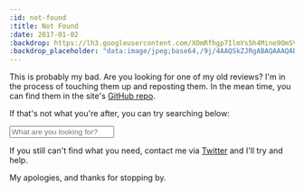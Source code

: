 ```yaml
---
:id: not-found
:title: Not Found
:date: 2017-01-02
:backdrop: https://lh3.googleusercontent.com/XOmRfhgp7IlmYs5h4Mino9OmSVXp9QEUeSxK9A1RNVSXx0kv6vYk3YqR2k-rLrTdnGlLrPErZcNz=w1000-l75-rj
:backdrop_placeholder: "data:image/jpeg;base64,/9j/4AAQSkZJRgABAQAAAQABAAD/2wCEACgcHiMeGSgjISMtKygwPGRBPDc3PHtYXUlkkYCZlo+AjIqgtObDoKrarX6AyP/L2u71////j8H///Pu/+b98+wBKy0tPDU8dkFBdviljKX4+Oz4+Pj4+Pj4+Pj4+Pj4+Oz4+Pj4+Pj4+Pjs+Oz4+Pj4+Pj47Ozs7Pj4+Ozs7Oz47P/AABEIAAsAFAMBIgACEQEDEQH/xAAYAAACAwAAAAAAAAAAAAAAAAABBAADBf/EAB8QAQACAgAHAAAAAAAAAAAAAAEAAgMSESIxUVJxkf/EABUBAQEAAAAAAAAAAAAAAAAAAAEA/8QAFREBAQAAAAAAAAAAAAAAAAAAABH/2gAMAwEAAhEDEQA/AMYF6Cw6W8X5Lb5LFdR4V7EJnyUtXW6coRBeSM3d7bWBfUkoq//Z"
---
```

This is probably my bad. Are you looking for one of my old reviews? I'm in the process of touching them up
and reposting them. In the mean time, you can find them in the site's <a href="https://github.com/fshowalter/booklog/tree/master/drafts">GitHub repo</a>.

If that's not what you're after, you can try searching below:
<div class="not_found-search">
  <form action="https://www.google.com/search" accept-charset="UTF-8" method="get">
    <input type="hidden" name="q" value="site:booklog.frankshowalter.com">
    <input type="text" name="q" placeholder="What are you looking for?" class="not_found-search_input">
  </form>
</div>

If you still can't find what you need, contact me via <a href="http://twitter.com/FranksBookLog">Twitter</a> and I'll try and help.

My apologies, and thanks for stopping by.
